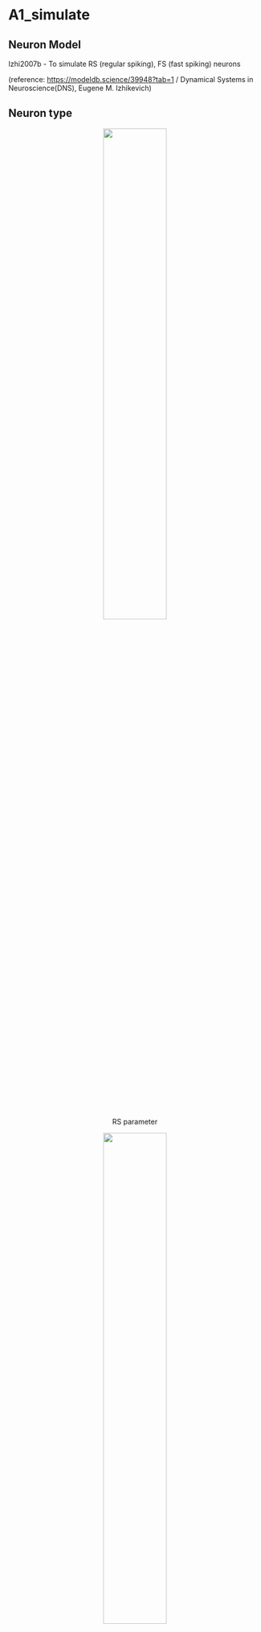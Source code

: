 # A1_simulate

## Neuron Model
Izhi2007b - To simulate RS (regular spiking), FS (fast spiking) neurons 

(reference: https://modeldb.science/39948?tab=1 / Dynamical Systems in Neuroscience(DNS), Eugene M. Izhikevich)

## Neuron type

<p align="center">
<img src="https://github.com/gyuminpk/A1_simulate/assets/171655753/74d641d9-70de-4c79-8cd8-bdec1d078ba8" width="50%" height="50%">
</p>
<div align="center">
  RS parameter
</div>


<p align="center">
<img src="https://github.com/gyuminpk/A1_simulate/assets/171655753/774402f9-4aa8-4669-b502-a7f11331f767" width="50%" height="50%">
</p>
<div align="center">
  FS parameter
</div>


(reference: https://modeldb.science/261423, DNS)

## Neuron Simulation / size definition

<p align="center">
<img src="https://github.com/gyuminpk/A1_simulate/assets/171655753/f6e7f2c2-47ec-4b2e-b7f8-66a3cf896e81" width="50%" height="50%">
<img src="https://github.com/gyuminpk/A1_simulate/assets/171655753/6193233f-6e9c-4ded-a958-4c0294caafd7" width="15%" height="23%">
</p>

<div align="center">
  Ideal(left, DNS) / Simulated(right, My work) RS Neuron Electrophysics
</div>

<p align="center">
<img src="https://github.com/gyuminpk/A1_simulate/assets/171655753/41ee9777-4eec-4067-9f7c-cd74985cd562" width="50%" height="50%">
<img src="https://github.com/gyuminpk/A1_simulate/assets/171655753/88260b2b-73bf-4996-abec-df55ca7c168e" width="15%" height="23%">

</p>

<div align="center">
  Ideal(left, DNS) / Simulated(right, My work) FS Neuron Electrophysics
</div>


There is small difference with the DNS's figure in terms of neuron rate, but it seems to simulate the rate variation pattern successfully.

(In the case of FS, change in the Izhi parameter only cannot make the proper simulated model, so I multiply 5 by the input current level.)

You can generate the voltage trace through **param_simul.py**, and parameter optimizing through **param_opti.py**

## Network Reference

### Neuron Density for Layers 
I refered the Salvadord's paper that simulated macaque's auditory thalamocortical circuits using NetPyne.

(Data-driven multiscale model of macaque auditory thalamocortical circuits reproduces in vivo dynamics, Salvadord et al., 2023, [Link](https://www.cell.com/cell-reports/fulltext/S2211-1247(23)01390-6)


<p align="center">
<img src="https://github.com/gyuminpk/A1_simulate/assets/171655753/53d2a02b-b13f-4bdb-946d-9cd572f35fcd" width="80%" height="80%">
</p>

<div align="center">
  Dimensions of simulated A1 column with laminar cell densities, layer boundaries, cell morphologies, and distribution of populations
</div>

|Layer|E|SOM (somatostatin)|PV (Parvalbumin)|VIP|NGF|Relative Total Number|% of E| 
|------|---|---|---|---|---|---|---|
|Type|Excitatory|Inhibitory|Inhibitory|Inhibitory|Inhibitory|
|L1|-|-|-|-|48240|48240|0|
|L2|179784|2844|7110|8507|6055|204300|88|
|L3|179784|2844|7110|8507|6055|204300|88|
|L4|177744|2612|9907|1422|1530|193215|92|
|L5A|272160|16537|27994|4044|3318|324051|84|
|L5B|208413|16605|19849|2561|3628|251057|83|
|L6|142870|4493|5991|904|2727|156985|91|

<p align="center">
<img src="https://github.com/gyuminpk/A1_simulate/assets/171655753/40c5223d-2b72-4ef3-8fe3-9e2aaa0f1652" width="50%" height="50%">
</p>

<div align="center">
  Total neuron count and percentage of Exc neuron
</div>

You can get the A1 Network Parameter in **density_test.py** and **cellDensity.pkl**

So, I will build the A1 simulated network with above neuron proportion by layers.
I will use the RS, FS cell parameter for Exc, Inh neuron.

### Connection Parameter

In the salvadord paper, they use specific values of synaptic weight and probability for synaptic connection that is dependant to layer-layer connection.

ex)
|weight of E->E connection(from\to)|L1|L2|L3|L4|L5A|L5B|L6| 
|---|---|---|---|---|---|---|---|
|L1|-|-|-|-|-|-|-|
|L2|-|0.36|0.36|0.34|0.74|0.74|0|
|L3|-|0.36|0.36|0.34|0.74|0.74|0|
|L4|-|0.78|0.78|0.83|0.63|0.63|0.96|
|L5A|-|0.47|0.47|0.38|0.75|0.75|0.4|
|L5B|-|0.47|0.47|0.38|0.75|0.75|0.4|
|L6|-|0|0|0|0.23|0.23|0.94|


But I am planning to build the simplificated model of A1, so all I need is synaptic weight/probability for the (E or I)->(E or I) connection.

I found the paper that conducts the in-vitro patch clamp to assess synaptic connectivity in mouse V1.

(reference: Differential connectivity and response dynamics of excitatory and inhibitory neurons in visual cortex, Sonja B Hofer et al., 2011,. [Link](https://www.nature.com/articles/nn.2876)

<p align="center">
<img src="https://github.com/user-attachments/assets/18a5d696-037f-446b-9c3c-5e918eb29955" width="50%" height="50%">
</p>

<div align="center">
  Figure 2 in the paper: Assessing synaptic connectivity in vitro between neurons functionally characterized in vivo.
</div>

Figure 2(e) and (i) could be used for weights, and 2(h) for propabilities. 


Also, in [Spatial Profile of Excitatory and Inhibitory Synaptic Connectivity in Mouse Primary Auditory Cortex, Robert B. Levy and Alex D. Reyes, 2012](https://www.jneurosci.org/content/32/16/5609), they show Synapse amplitude for each connection between E and I neurons.

<p align="center">
<img src="https://github.com/user-attachments/assets/ffa1b73a-8f93-404e-a376-27b3923d079d" width="50%" height="50%">
</p>

<div align="center">
  Synapse amplitude and short-term dynamics
</div>

For these resources, I determined the connection parameter to simulated these features.

## Network Input

I found a paper that showed a thalamic inputs to A1 [Synaptic Properties of Thalamic Input to Layers 2/3 and 4 of Primary Somatosensory and Auditory Cortices, Angela N. Viaene aet al., 2010](https://www.ncbi.nlm.nih.gov/pmc/articles/PMC3023380/) They said there are two type of thalamic input; Driver, modulators. Driver constitutes a main information and Modulator influences to the main information. Actually they are not ideal driver and modulator, but they have functional similarity.

<p align="center">
<img src="https://github.com/user-attachments/assets/a3824ca2-d4a8-4ab6-a4aa-855b855d94a8" width="50%" height="50%">
</p>

<div align="center">
  Fig 4 in paper, EPSP graph by driver(class 1)and modulator(class 2). 
</div>

Class 1 Input make all-or-none response, and Class 2 Input make level-dependant response.

